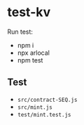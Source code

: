 # test-kv

Run test:
- npm i
- npx arlocal
- npm test


## Test

- `src/contract-SEQ.js`
- `src/mint.js`
- `test/mint.test.js`

